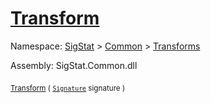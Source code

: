 # [Transform](./ComponentsToFeatures-100663580.md)

Namespace: [SigStat]() > [Common](./../../README.md) > [Transforms](./../README.md)

Assembly: SigStat.Common.dll

<sub>[Transform](./ComponentsToFeatures-100663580.md) ( [`Signature`](./../../Signature.md) signature )</sub>&nbsp;&nbsp;&nbsp;&nbsp;&nbsp;&nbsp;&nbsp;&nbsp;&nbsp;<sub></sub>
